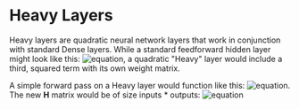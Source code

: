 # Heavy Layers

Heavy layers are quadratic neural network layers that work in conjunction with standard Dense layers. While a standard feedforward hidden layer might look like this: ![equation](https://latex.codecogs.com/svg.image?\mathbf{\hat{Y}}&space;=&space;\sigma(\mathbf{XW}&space;&plus;&space;\vec{b})&space;), a quadratic "Heavy" layer would include a third, squared term with its own weight matrix.

A simple forward pass on a Heavy layer would function like this: ![equation](https://latex.codecogs.com/svg.image?\mathbf{\hat{Y}}&space;=&space;\sigma{}(\mathbf{XX}^{T}\mathbf{H}&space;&plus;&space;\mathbf{XW&space;&plus;&space;\vec{b}})). The new **H** matrix would be of size inputs * outputs: ![equation](https://latex.codecogs.com/svg.image?\mathbf{X}\in{}\mathbb{R}_{n_s\times{}n_i}&space;\rightarrow&space;\mathbf{X}^T\mathbf{X}\in{}\mathbb{R}_{n_i&space;\times{}&space;n_i}&space;\rightarrow&space;\mathbf{X}^T\mathbf{X}\mathbf{H}\in{}\mathbb{R}_{n_i&space;\times{}&space;n_o}&space;\rightarrow&space;\mathbf{H}\in\mathbb{R}_{n_i&space;\times&space;n_o}&space;)